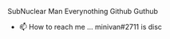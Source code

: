 SubNuclear Man
Everynothing
Github
Guthub
- 📫 How to reach me ... minivan#2711 is disc

<!---
SubNuclear/SubNuclear is a ✨ special ✨ repository because its `README.md` (this file) appears on your GitHub profile.
You can click the Preview link to take a look at your changes.
--->
